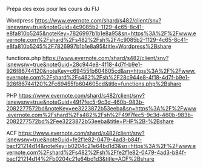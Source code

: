 Prépa des exos pour les cours du FIJ

Wordpress
https://www.evernote.com/shard/s482/client/snv?isnewsnv=true&noteGuid=4c9085b2-1129-4c65-8c41-e8fa810b5245&noteKey=7826997b1b1e8a95&sn=https%3A%2F%2Fwww.evernote.com%2Fshard%2Fs482%2Fsh%2F4c9085b2-1129-4c65-8c41-e8fa810b5245%2F7826997b1b1e8a95&title=Wordpress%2Bshare

functions.php
https://www.evernote.com/shard/s482/client/snv?isnewsnv=true&noteGuid=28c944e8-4f18-4d7f-b9e1-926f86744120&noteKey=c69455fb604605cd&sn=https%3A%2F%2Fwww.evernote.com%2Fshard%2Fs482%2Fsh%2F28c944e8-4f18-4d7f-b9e1-926f86744120%2Fc69455fb604605cd&title=functions.php%2Bshare

PHP
https://www.evernote.com/shard/s482/client/snv?isnewsnv=true&noteGuid=49f7fec5-9c3d-460b-983b-2082277572bd&noteKey=ee3223872b53eeba&sn=https%3A%2F%2Fwww.evernote.com%2Fshard%2Fs482%2Fsh%2F49f7fec5-9c3d-460b-983b-2082277572bd%2Fee3223872b53eeba&title=PHP%2B-%2Bshare

ACF
https://www.evernote.com/shard/s482/client/snv?isnewsnv=true&noteGuid=fe2f1e82-0479-4ad3-b84f-bacf21214d14&noteKey=b0204c21e64bd1d3&sn=https%3A%2F%2Fwww.evernote.com%2Fshard%2Fs482%2Fsh%2Ffe2f1e82-0479-4ad3-b84f-bacf21214d14%2Fb0204c21e64bd1d3&title=ACF%2Bshare
